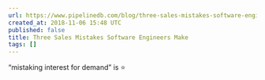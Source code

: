 ```yaml
---
url: https://www.pipelinedb.com/blog/three-sales-mistakes-software-engineers-make
created_at: 2018-11-06 15:48 UTC
published: false
title: Three Sales Mistakes Software Engineers Make
tags: []
---
```


“mistaking interest for demand” is ⭐️
